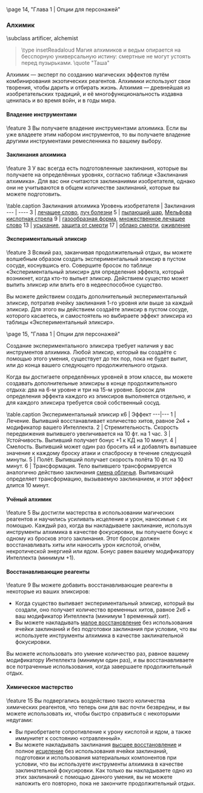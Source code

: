 \page 14, "Глава 1 | Опции для персонажей"
### Алхимик
\subclass artificer, alchemist

> \type insetReadaloud
> Магия алхимиков и ведьм опирается на бесспорную универсальную истину: смертные не могут устоять перед пузырьками.
> \quote "Таша"

Алхимик — эксперт по созданию магических эффектов путём комбинирования экзотических реагентов. Алхимики используют свои творения, чтобы дарить и отбирать жизнь. Алхимия — древнейшая из изобретательских традиций, и её многофункциональность издавна ценилась и во время войн, и в годы мира.

#### Владение инструментами
\feature 3
Вы получаете владение инструментами алхимика. Если вы уже владеете этим набором инструментов, то вы получаете владение другими инструментами ремесленника по вашему выбору.

#### Заклинания алхимика
\feature 3
У вас всегда есть подготовленные заклинания, которые вы получаете на определённых уровнях, согласно таблице «Заклинания алхимика». Для вас они считаются заклинаниями изобретателя, однако они не учитываются в общем количестве заклинаний, которые вы можете подготовить.

\table.caption Заклинания алхимика
Уровень изобретателя | Заклинания
--- | ----
3 | [лечащее слово](spell.healing_word), [луч болезни](spell.ray_of_sickness)
5 | [пылающий шар](spell.flaming_sphere), [Мельфова кислотная стрела](spell.Melfs_acid_arrow)
9 | [газообразная форма](spell.gaseous_form), [множественное лечащее слово](spell.mass_healing_word)
13 | [усыхание](spell.blight), [защита от смерти](spell.death_ward)
17 | [облако смерти](spell.cloudkill), [оживление](spell.raise_dead)

#### Экспериментальный эликсир
\feature 3
Всякий раз, заканчивая продолжительный отдых, вы можете волшебным образом создать экспериментальный эликсир в пустом сосуде, коснувшись его. Совершите бросок по таблице «Экспериментальный эликсир» для определения эффекта, который возникнет, когда кто-то выпьет эликсир. Действием существо может выпить эликсир или влить его в недееспособное существо.

Вы можете действием создать дополнительный экспериментальный эликсир, потратив ячейку заклинания 1-го уровня или выше за каждый эликсир. Для этого вы действием создаёте эликсир в пустом сосуде, которого касаетесь, и самостоятель но выбираете эффект эликсира из таблицы «Экспериментальный эликсир».

\page 15, "Глава 1 | Опции для персонажей"

Создание экспериментального эликсира требует наличия у вас инструментов алхимика. Любой эликсир, который вы создаёте с помощью этого умения, существует до тех пор, пока не будет выпит, или до конца вашего следующего продолжительного отдыха.

Когда вы достигаете определённых уровней в этом классе, вы можете создавать дополнительные эликсиры в конце продолжительного отдыха: два на 6-м уровне и три на 15-м уровне. Бросок для определения эффекта каждого из эликсиров выполняется отдельно, и для каждого эликсира требуется свой собственный сосуд.

\table.caption Экспериментальный эликсир 
к6 | Эффект
---|---
1 | Лечение. Выпивший восстанавливает количество хитов, равное 2к4 + модификатор вашего Интеллекта.
2 | Стремительность. Скорость передвижения выпившего увеличивается на 10 фт. на 1 час.
3 | Устойчивость. Выпивший получает бонус +1 к КД на 10 минут.
4 | Смелость. Выпивший может один раз бросить к4 и добавлять выпавшее значение к каждому броску атаки и спасброску в течение следующей минуты.
5 | Полёт. Выпивший получает скорость полёта 10 фт. на 10 минут.
6 | Трансформация. Тело выпившего трансформируется аналогично действию заклинания [смена обличья](spell.alter_self). Выпивающий определяет трансформацию, вызываемую заклинанием, и этот эффект длится 10 минут.

#### Учёный алхимик
\feature 5
Вы достигли мастерства в использовании магических реагентов и научились усиливать исцеление и урон, наносимые с их помощью. Каждый раз, когда вы накладываете заклинание, используя инструменты алхимика в качестве фокусировки, вы получаете бонус к одному из бросков этого заклинания. Этот бросок должен восстанавливать хиты или наносить урон кислотой, огнём, некротической энергией или ядом. Бонус равен вашему модификатору Интеллекта (минимум +1).

#### Восстанавливающие реагенты
\feature 9
Вы можете добавить восстанавливающие реагенты в некоторые из ваших эликсиров:
- Когда существо выпивает экспериментальный эликсир, который вы создали, оно получает количество временных хитов, равное 2к6 + ваш модификатор Интеллекта (минимум 1 временный хит).
- Вы можете накладывать [малое восстановление](spell.lesser_restoration) без использования ячейки заклинаний и без подготовки заклинания при условии, что вы используете инструменты алхимика в качестве заклинательной фокусировки.

Вы можете использовать это умение количество раз, равное вашему модификатору Интеллекта (минимум один раз), и вы восстанавливаете все потраченные использования, когда завершаете продолжительный отдых.

#### Химическое мастерство
\feature 15
Вы подвергались воздействию такого количества химических реагентов, что теперь они для вас почти безвредны, и вы можете использовать их, чтобы быстро справиться с некоторыми недугами:
- Вы приобретаете сопротивление к урону кислотой и ядом, а также иммунитет к состоянию «отравленный».
- Вы можете накладывать заклинания [высшее восстановление](spell.greater_restoration) и полное [исцеление](spell.heal) без использования ячейки заклинаний, подготовки и использования материальных компонентов при условии, что вы используете инструменты алхимика в качестве заклинательной фокусировки. Как только вы накладываете одно из этих заклинаний с помощью данного умения, вы не можете наложить его повторно, пока не закончите продолжительный отдых.
